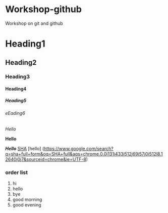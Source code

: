 # Workshop-github
Workshop on git and github

# Heading1
## Heading2
### Heading3
#### Heading4
##### Heading5
###### eEading6

*Hello* 

**Hello**

***Hello***
<a href="https://www.google.com/search?q=sha+full+form&oq=SHA+full&aqs=chrome.0.0i131i433i512j69i57j0i512l8.12640j0j7&sourceid=chrome&ie=UTF-8">SHA</a>
[hello] (https://www.google.com/search?q=sha+full+form&oq=SHA+full&aqs=chrome.0.0i131i433i512j69i57j0i512l8.12640j0j7&sourceid=chrome&ie=UTF-8)
### order list
1. hi
2. hello
3. bye
4. good morning 
5. good evening


